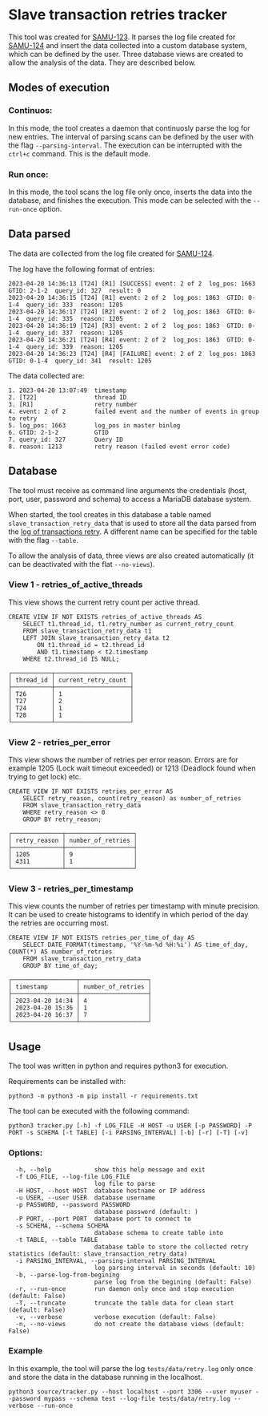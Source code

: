 # Slave transaction retries tracker

This tool was created for [SAMU-123](https://mariadbcorp.atlassian.net/browse/SAMU-123).
It parses the log file created for [SAMU-124](https://mariadbcorp.atlassian.net/browse/SAMU-124) and insert the data collected into a custom database system, which can be defined by the user. Three database views are created to allow the analysis of the data. They are described below.


## Modes of execution
### Continuos:

In this mode, the tool creates a daemon that continuosly parse the log for new entries. The interval of parsing scans can be defined by the user with the flag `--parsing-interval`. The execution can be interrupted with the `ctrl+c` command. This is the default mode. 

### Run once:

In this mode, the tool scans the log file only once, inserts the data into the database, and finishes the execution. This mode can be selected with the `--run-once` option. 


## Data parsed

The data are collected from the log file created for [SAMU-124](https://mariadbcorp.atlassian.net/browse/SAMU-124). 

The log have the following format of entries: 

```
2023-04-20 14:36:13 [T24] [R1] [SUCCESS] event: 2 of 2  log_pos: 1663  GTID: 2-1-2  query_id: 327  result: 0
2023-04-20 14:36:15 [T24] [R1] event: 2 of 2  log_pos: 1863  GTID: 0-1-4  query_id: 333  reason: 1205
2023-04-20 14:36:17 [T24] [R2] event: 2 of 2  log_pos: 1863  GTID: 0-1-4  query_id: 335  reason: 1205
2023-04-20 14:36:19 [T24] [R3] event: 2 of 2  log_pos: 1863  GTID: 0-1-4  query_id: 337  reason: 1205
2023-04-20 14:36:21 [T24] [R4] event: 2 of 2  log_pos: 1863  GTID: 0-1-4  query_id: 339  reason: 1205
2023-04-20 14:36:23 [T24] [R4] [FAILURE] event: 2 of 2  log_pos: 1863  GTID: 0-1-4  query_id: 341  result: 1205
```

The data collected are: 
```
1. 2023-04-20 13:07:49  timestamp
2. [T22]		        thread ID
3. [R1]		            retry number
4. event: 2 of 2	    failed event and the number of events in group to retry
5. log_pos: 1663	    log_pos in master binlog
6. GTID: 2-1-2	        GTID
7. query_id: 327	    Query ID
8. reason: 1213	        retry reason (failed event error code)
```

## Database

The tool must receive as command line arguments the credentials (host, port, user, password and schema) to access a MariaDB database system. 

When started, the tool creates in this database a table named `slave_transaction_retry_data` that is used to store all the data parsed from the [log of transactions retry](https://github.com/mariadb-corporation/mariadb-samurai/commit/3a06c645e6f27fae7e746e83dc93e98164a781c7). A different name can be specified for the table with the flag `--table`. 

To allow the analysis of data, three views are also created automatically (it can be deactivated with the flat `--no-views`). 


### View 1 - retries_of_active_threads

This view shows the current retry count per active thread. 

```
CREATE VIEW IF NOT EXISTS retries_of_active_threads AS
    SELECT t1.thread_id, t1.retry_number as current_retry_count
    FROM slave_transaction_retry_data t1
    LEFT JOIN slave_transaction_retry_data t2
        ON t1.thread_id = t2.thread_id
        AND t1.timestamp < t2.timestamp
    WHERE t2.thread_id IS NULL;
```

```
┌───────────┬─────────────────────┐
│ thread_id │ current_retry_count │
├───────────┼─────────────────────┤
│ T26       │ 1                   │
│ T27       │ 2                   │
│ T24       │ 1                   │
│ T28       │ 1                   │
└───────────┴─────────────────────┘
```


### View 2 - retries_per_error

This view shows the number of retries per error reason. Errors are for example 1205 (Lock wait timeout exceeded) or 1213 (Deadlock found when trying to get lock) etc.

```
CREATE VIEW IF NOT EXISTS retries_per_error AS
    SELECT retry_reason, count(retry_reason) as number_of_retries
    FROM slave_transaction_retry_data
    WHERE retry_reason <> 0
    GROUP BY retry_reason;
```
```
┌──────────────┬───────────────────┐
│ retry_reason │ number_of_retries │
├──────────────┼───────────────────┤
│ 1205         │ 9                 │
│ 4311         │ 1                 │
└──────────────┴───────────────────┘
```


### View 3 - retries_per_timestamp

This view counts the number of retries per timestamp with minute precision. It can be used to create histograms to identify in which period of the day the retries are occurring most. 

```
CREATE VIEW IF NOT EXISTS retries_per_time_of_day AS
    SELECT DATE_FORMAT(timestamp, '%Y-%m-%d %H:%i') AS time_of_day, COUNT(*) AS number_of_retries
    FROM slave_transaction_retry_data
    GROUP BY time_of_day;
```

```
┌──────────────────┬───────────────────┐
│ timestamp        │ number_of_retries │
├──────────────────┼───────────────────┤
│ 2023-04-20 14:34 │ 4                 │
│ 2023-04-20 15:36 │ 1                 │
│ 2023-04-20 16:37 │ 7                 │
└──────────────────┴───────────────────┘
```


## Usage

The tool was written in python and requires python3 for execution. 

Requirements can be installed with:

```
python3 -m python3 -m pip install -r requirements.txt 
```

The tool can be executed with the following command:

```
python3 tracker.py [-h] -f LOG_FILE -H HOST -u USER [-p PASSWORD] -P PORT -s SCHEMA [-t TABLE] [-i PARSING_INTERVAL] [-b] [-r] [-T] [-v]
```

### Options:
```
  -h, --help            show this help message and exit
  -f LOG_FILE, --log-file LOG_FILE
                        log file to parse
  -H HOST, --host HOST  database hostname or IP address
  -u USER, --user USER  database username
  -p PASSWORD, --password PASSWORD
                        database password (default: )
  -P PORT, --port PORT  database port to connect to
  -s SCHEMA, --schema SCHEMA
                        database schema to create table into
  -t TABLE, --table TABLE
                        database table to store the collected retry statistics (default: slave_transaction_retry_data)
  -i PARSING_INTERVAL, --parsing-interval PARSING_INTERVAL
                        log parsing interval in seconds (default: 10)
  -b, --parse-log-from-begining
                        parse log from the begining (default: False)
  -r, --run-once        run daemon only once and stop execution (default: False)
  -T, --truncate        truncate the table data for clean start (default: False)
  -v, --verbose         verbose execution (default: False)
  -n, --no-views        do not create the database views (default: False)
```

### Example

In this example, the tool will parse the log `tests/data/retry.log` only once and store the data in the database running in the localhost. 

```
python3 source/tracker.py --host localhost --port 3306 --user myuser --password mypass --schema test --log-file tests/data/retry.log --verbose --run-once
```